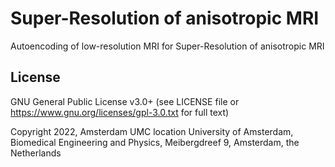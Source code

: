 # Super-Resolution of anisotropic MRI
Autoencoding of low-resolution MRI for Super-Resolution of anisotropic MRI


## License

GNU General Public License v3.0+ (see LICENSE file or https://www.gnu.org/licenses/gpl-3.0.txt for full text)

Copyright 2022, Amsterdam UMC location University of Amsterdam, Biomedical Engineering and Physics, Meibergdreef 9, Amsterdam, the Netherlands

